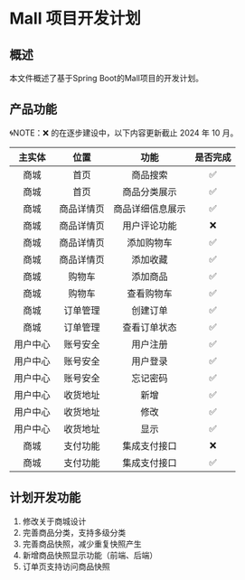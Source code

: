 # Mall 项目开发计划

## 概述
本文件概述了基于Spring Boot的Mall项目的开发计划。

## 产品功能
🌀NOTE：❌ 的在逐步建设中，以下内容更新截止 2024 年 10 月。

| 主实体  |  位置   |    功能    | 是否完成 |
|:----:|:-----:|:--------:|:----:|
|  商城  |  首页   |   商品搜索   |  ✅   |
|  商城  |  首页   |  商品分类展示  |  ✅   |
|  商城  | 商品详情页 | 商品详细信息展示 |  ✅   |
|  商城  | 商品详情页 |  用户评论功能  |  ❌   |
|  商城  | 商品详情页 |  添加购物车   |  ✅   |
|  商城  | 商品详情页 |   添加收藏   |  ✅   |
|  商城  |  购物车  |   添加商品   |  ✅   |
|  商城  |  购物车  |  查看购物车   |  ✅   |
|  商城  | 订单管理  |   创建订单   |  ✅   |
|  商城  | 订单管理  |  查看订单状态  |  ✅   |
| 用户中心 | 账号安全  |   用户注册   |  ✅   |
| 用户中心 | 账号安全  |  用户登录	   |  ✅   |
| 用户中心 | 账号安全  |   忘记密码   |  ✅   |
| 用户中心 | 收货地址  |    新增    |  ✅   |
| 用户中心 | 收货地址  |    修改    |  ✅   |
| 用户中心 | 收货地址  |    显示    |  ✅   |
|  商城  | 支付功能  |  集成支付接口  |  ❌   |
|  商城  | 支付功能  |  集成支付接口  |  ✅   |

## 计划开发功能
1. 修改关于商城设计
2. 完善商品分类，支持多级分类
3. 完善商品快照，减少重复快照产生
4. 新增商品快照显示功能（前端、后端）
5. 订单页支持访问商品快照


[//]: # (## 项目时间线)

[//]: # (- **第1周**：需求分析与规划)

[//]: # (- **第2-3周**：系统设计)

[//]: # (- **第4周**：开发环境搭建)

[//]: # (- **第5-9周**：前端开发)

[//]: # (- **第5-12周**：后端开发)

[//]: # (- **第13-14周**：测试)

[//]: # (- **第15周起**：部署与维护)

[//]: # (## 团队结构)

[//]: # (- **项目经理**：[姓名])

[//]: # (- **后端开发人员**：[姓名])

[//]: # (- **前端开发人员**：[姓名])

[//]: # (- **测试工程师**：[姓名])

[//]: # (## 关键里程碑)

[//]: # (- **里程碑1**：完成需求分析（第1周末）)

[//]: # (- **里程碑2**：完成系统设计（第3周末）)

[//]: # (- **里程碑3**：完成前端和后端初始版本（第9周末）)

[//]: # (- **里程碑4**：完成测试（第14周末）)

[//]: # (- **里程碑5**：首次生产发布（第15周末）)

[//]: # ()
[//]: # (## 技术栈)

[//]: # (- **前端**：Vue.js / React.js)

[//]: # (- **后端**：Spring Boot)

[//]: # (- **数据库**：MySQL)

[//]: # (- **版本控制**：Git)

[//]: # (- **持续集成/持续部署**：Jenkins / GitHub Actions)